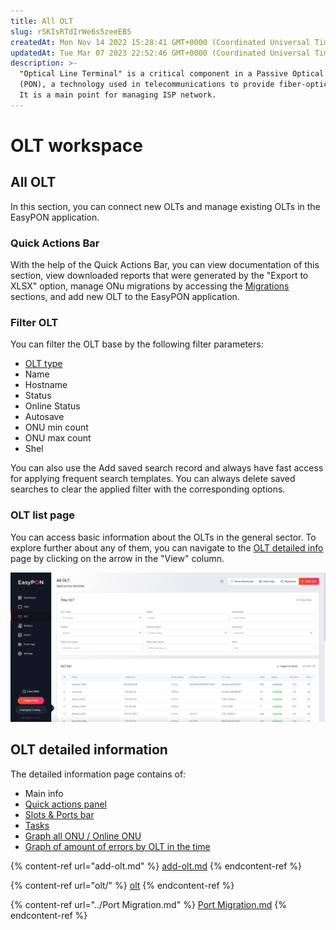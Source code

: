 ```yaml
---
title: All OLT
slug: rSKIsRTdIrWe6s5zeeEB5
createdAt: Mon Nov 14 2022 15:28:41 GMT+0000 (Coordinated Universal Time)
updatedAt: Tue Mar 07 2023 22:52:46 GMT+0000 (Coordinated Universal Time)
description: >-
  "Optical Line Terminal" is a critical component in a Passive Optical Network
  (PON), a technology used in telecommunications to provide fiber-optic access.
  It is a main point for managing ISP network.
---
```


# OLT workspace

## &#x20;All OLT

In this section, you can connect new OLTs and manage existing OLTs in the EasyPON application.

### Quick Actions Bar

With the help of the Quick Actions Bar, you can view documentation of this section, view downloaded reports that were generated by the "Export to XLSX"  option, manage ONu migrations by accessing the [Migrations](<../Port Migration.md>) sections, and add new OLT to the EasyPON application.

### Filter OLT

You can filter the OLT base by the following filter parameters:

* [OLT type](../easypon-information/supported-olts.md)
* Name
* Hostname
* Status
* Online Status
* Autosave
* ONU min count
* ONU max count
* Shel

You can also use the Add saved search record and always have fast access for applying frequent search templates. You can always delete saved searches to clear the applied filter with the corresponding options.

### OLT list page

You can access basic information about the OLTs in the general sector. To explore further about any of them, you can navigate to the [OLT detailed info](./#olt-detailed-information) page by clicking on the arrow in the "View" column.

![All OLT page](<../.gitbook/assets/Screenshot 2023-10-02 at 18.23.35.png>)

## OLT detailed information

The detailed information page contains of:

* Main info
* [Quick actions panel](./#quick-actions-bar)&#x20;
* [Slots & Ports bar](./#slots-and-ports)
* [Tasks](./#tasks)
* [Graph all ONU / Online ONU](./#graph-all-onu-online-onu)
* [Graph of amount of errors by OLT in the time](./#amount-of-errors-by-olt-in-the-time-graph)

{% content-ref url="add-olt.md" %}
[add-olt.md](add-olt.md)
{% endcontent-ref %}

{% content-ref url="olt/" %}
[olt](olt/)
{% endcontent-ref %}

{% content-ref url="../Port Migration.md" %}
[Port Migration.md](<../Port Migration.md>)
{% endcontent-ref %}
